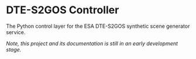 # DTE-S2GOS Controller

The Python control layer for the ESA DTE-S2GOS synthetic scene generator service.

_Note, this project and its documentation is still in an early development stage._
